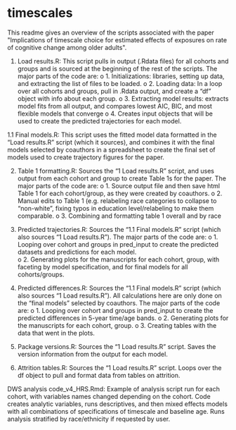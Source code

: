 # timescales

This readme gives an overview of the scripts associated with the paper "Implications of timescale choice for estimated effects of exposures on rate of cognitive change among older adults".

1.	Load results.R: This script pulls in output (.Rdata files) for all cohorts and groups and is sourced at the beginning of the rest of the scripts. The major parts of the code are:
o	1. Initializations: libraries, setting up data, and extracting the list of files to be loaded. 
o	2. Loading data: In a loop over all cohorts and groups, pull in .Rdata output, and create a “df” object with info about each group.
o	3. Extracting model results: extracts model fits from all output, and compares lowest AIC, BIC, and most flexible models that converge
o	4. Creates input objects that will be used to create the predicted trajectories for each model. 

  1.1 Final models.R: This script uses the fitted model data formatted in the “Load results.R” script (which it sources), and combines it with the final models selected by coauthors in a spreadsheet to create the final set of models used to create trajectory figures for the paper. 


2.	Table 1 formatting.R: Sources the “1 Load results.R” script, and uses output from each cohort and group to create Table 1s for the paper. The major parts of the code are:
o	1. Source output file and then save html Table 1 for each cohort/group, as they were created by coauthors. 
o	2. Manual edits to Table 1 (e.g. relabeling race categories to collapse to “non-white”, fixing typos in education level/relabeling to make them comparable.
o	3. Combining and formatting table 1 overall and by race 


3.	Predicted trajectories.R: Sources the “1.1 Final models.R” script (which also sources “1 Load results.R”). The major parts of the code are:
o	1. Looping over cohort and groups in pred_input to create the predicted  datasets and predictions for each model.  
o	2. Generating plots for the manuscripts for each cohort, group, with faceting by model specification, and for final models for all cohorts/groups.

4.	Predicted differences.R: Sources the “1.1 Final models.R” script (which also sources “1 Load results.R”). All calculations here are only done on the “final models” selected by coauthors. The major parts of the code are:
o	1. Looping over cohort and groups in pred_input to create the predicted  differences in 5-year time/age bands. 
o	2. Generating plots for the manuscripts for each cohort, group.
o	3. Creating tables with the data that went in the plots.

5.	Package versions.R: Sources the “1 Load results.R” script. Saves the version information from the output for each model.

6.	Attrition tables.R: Sources the “1 Load results.R” script. Loops over the df object to pull and format data from tables on attrition.

DWS analysis code_v4_HRS.Rmd: Example of analysis script run for each cohort, with variables names changed depending on the cohort. Code creates analytic variables, runs descriptives, and then mixed effects models with all combinations of specifications of timescale and baseline age. Runs analysis stratified by race/ethnicity if requested by user.  
